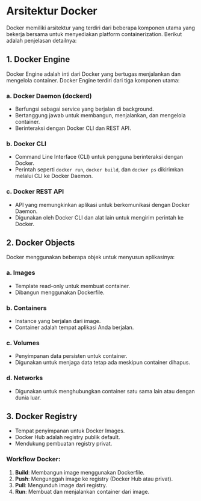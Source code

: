 # Arsitektur Docker

Docker memiliki arsitektur yang terdiri dari beberapa komponen utama yang bekerja bersama untuk menyediakan platform containerization. Berikut adalah penjelasan detailnya:

## 1. **Docker Engine**
Docker Engine adalah inti dari Docker yang bertugas menjalankan dan mengelola container. Docker Engine terdiri dari tiga komponen utama:

### a. **Docker Daemon (dockerd)**
- Berfungsi sebagai service yang berjalan di background.
- Bertanggung jawab untuk membangun, menjalankan, dan mengelola container.
- Berinteraksi dengan Docker CLI dan REST API.

### b. **Docker CLI**
- Command Line Interface (CLI) untuk pengguna berinteraksi dengan Docker.
- Perintah seperti `docker run`, `docker build`, dan `docker ps` dikirimkan melalui CLI ke Docker Daemon.

### c. **Docker REST API**
- API yang memungkinkan aplikasi untuk berkomunikasi dengan Docker Daemon.
- Digunakan oleh Docker CLI dan alat lain untuk mengirim perintah ke Docker.

## 2. **Docker Objects**
Docker menggunakan beberapa objek untuk menyusun aplikasinya:

### a. **Images**
- Template read-only untuk membuat container.
- Dibangun menggunakan Dockerfile.

### b. **Containers**
- Instance yang berjalan dari image.
- Container adalah tempat aplikasi Anda berjalan.

### c. **Volumes**
- Penyimpanan data persisten untuk container.
- Digunakan untuk menjaga data tetap ada meskipun container dihapus.

### d. **Networks**
- Digunakan untuk menghubungkan container satu sama lain atau dengan dunia luar.

## 3. **Docker Registry**
- Tempat penyimpanan untuk Docker Images.
- Docker Hub adalah registry publik default.
- Mendukung pembuatan registry privat.

### Workflow Docker:
1. **Build**: Membangun image menggunakan Dockerfile.
2. **Push**: Mengunggah image ke registry (Docker Hub atau privat).
3. **Pull**: Mengunduh image dari registry.
4. **Run**: Membuat dan menjalankan container dari image.
